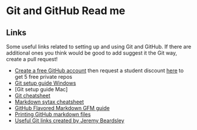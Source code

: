 # Git and GitHub Read me

## Links
Some useful links related to setting up and using Git and GitHub.  If there are additional ones you think would be good to add suggest it the Git way, create a pull request!

* [Create a free GitHub account](https://help.github.com/articles/signing-up-for-a-new-github-account/) then request a student discount [here](https://education.github.com/) to get 5 free private repos
* [Git setup guide Windows](https://gist.github.com/dmangiarelli/1a0ae107aaa5c478c51e)
* [Git setup guide Mac]
* [Git cheatsheet](http://www.git-tower.com/blog/git-cheat-sheet/)
* [Markdown sytax cheatsheet](http://stationinthemetro.com/wp-content/uploads/2013/04/Markdown_Cheat_Sheet_v1-1.pdf)
* [GitHub Flavored Markdown GFM guide](https://help.github.com/articles/github-flavored-markdown/)
* [Printing GitHub markdown files](https://gitprint.com/)
* [Useful Git links created by Jeremy Beardsley](https://gist.github.com/jeremybeardsley/43b1432120e244745454)
